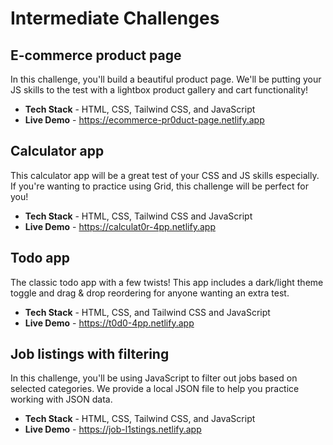# Intermediate Challenges

## E-commerce product page

In this challenge, you'll build a beautiful product page. We'll be putting your JS skills to the test with a lightbox product gallery and cart functionality!

- **Tech Stack** - HTML, CSS, Tailwind CSS, and JavaScript
- **Live Demo** - <https://ecommerce-pr0duct-page.netlify.app>

## Calculator app

This calculator app will be a great test of your CSS and JS skills especially. If you're wanting to practice using Grid, this challenge will be perfect for you!

- **Tech Stack** - HTML, CSS, Tailwind CSS and JavaScript
- **Live Demo** - <https://calculat0r-4pp.netlify.app>

## Todo app

The classic todo app with a few twists! This app includes a dark/light theme toggle and drag & drop reordering for anyone wanting an extra test.

- **Tech Stack** - HTML, CSS, and Tailwind CSS and JavaScript
- **Live Demo** - <https://t0d0-4pp.netlify.app>

## Job listings with filtering

In this challenge, you'll be using JavaScript to filter out jobs based on selected categories. We provide a local JSON file to help you practice working with JSON data.

- **Tech Stack** - HTML, CSS, Tailwind CSS, and JavaScript
- **Live Demo** - <https://job-l1stings.netlify.app>
